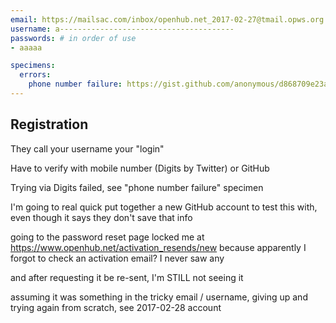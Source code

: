 ```yaml
---
email: https://mailsac.com/inbox/openhub.net_2017-02-27@tmail.opws.org
username: a---------------------------------------
passwords: # in order of use
- aaaaa

specimens:
  errors:
    phone number failure: https://gist.github.com/anonymous/d868709e23a62af56a1710ef3873644e
---
```


## Registration

They call your username your "login"

Have to verify with mobile number (Digits by Twitter) or GitHub

Trying via Digits failed, see "phone number failure" specimen

I'm going to real quick put together a new GitHub account to test this with, even though it says they don't save that info

going to the password reset page locked me at https://www.openhub.net/activation_resends/new because apparently I forgot to check an activation email? I never saw any

and after requesting it be re-sent, I'm STILL not seeing it

assuming it was something in the tricky email / username, giving up and trying again from scratch, see 2017-02-28 account
